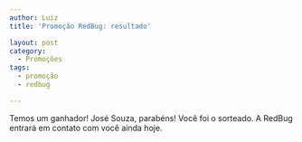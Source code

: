 ```yaml
---
author: Luiz
title: 'Promoção RedBug: resultado'

layout: post
category:
  - Promoções
tags:
  - promoção
  - redbug

---
```

Temos um ganhador! José Souza, parabéns! Você foi o sorteado. A RedBug entrará em contato com você ainda hoje. 



















